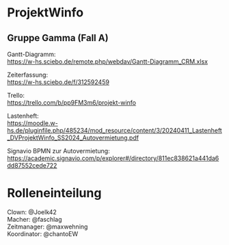 # ProjektWinfo
## Gruppe Gamma (Fall A)

Gantt-Diagramm:  
https://w-hs.sciebo.de/remote.php/webdav/Gantt-Diagramm_CRM.xlsx  
   
Zeiterfassung:  
https://w-hs.sciebo.de/f/312592459  

Trello:  
https://trello.com/b/pp9FM3m6/projekt-winfo  

Lastenheft:  
https://moodle.w-hs.de/pluginfile.php/485234/mod_resource/content/3/20240411_Lastenheft_DVProjektWinfo_SS2024_Autovermietung.pdf  

Signavio BPMN zur Autovermietung:  
[https://academic.signavio.com/p/explorer#/directory/811ec838621a441da6dd87552cede722 ](https://academic.signavio.com/p/explorer#)    

# Rolleneinteilung

Clown: @Joelk42   
Macher: @faschlag  
Zeitmanager: @maxwehning  
Koordinator: @chantoEW  
